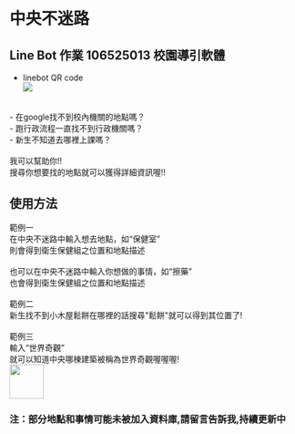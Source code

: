# 中央不迷路   
## Line Bot 作業 106525013 校園導引軟體
 - linebot QR code<br>
![](https://i.imgur.com/aGpUWsM.png)

<br>
 - 在google找不到校內機關的地點嗎？<br> 
 - 跑行政流程一直找不到行政機關嗎？<br>
 - 新生不知道去哪裡上課嗎？<br>
 <br>
 我可以幫助你!!<br>
 搜尋你想要找的地點就可以獲得詳細資訊喔!!<br>
 
 ## 使用方法
範例一<br>
在中央不迷路中輸入想去地點，如“保健室” <br>
則會得到衛生保健組之位置和地點描述 <br>
<br>
也可以在中央不迷路中輸入你想做的事情，如“擦藥”<br> 
也會得到衛生保健組之位置和地點描述 <br>
<br>
範例二<br>
新生找不到小木屋鬆餅在哪裡的話搜尋"鬆餅"就可以得到其位置了!<br>
<br>
範例三<br>
輸入“世界奇觀” <br>
就可以知道中央哪棟建築被稱為世界奇觀喔喔喔!<br>
<img src="https://i.imgur.com/zmFCJbp.jpg" width="60" hegiht="30" align=center />
 ### 注：部分地點和事情可能未被加入資料庫,請留言告訴我,持續更新中
